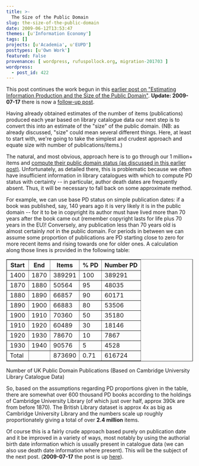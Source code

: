 ```yaml
---
title: >-
  The Size of the Public Domain
slug: the-size-of-the-public-domain
date: 2009-06-12T13:53:47
themes: [u'Information Economy']
tags: []
projects: [u'Academia', u'EUPD']
posttypes: [u'Own Work']
featured: False
provenance: [ wordpress, rufuspollock.org, migration-201703 ]
wordpress:
  - post_id: 422
---
```


This post continues the work begun in this [earlier post on "Estimating Information Production and the Size of the Public Domain"][infoprod]. **Update: 2009-07-17** there is now a [follow-up post](/2009/06/12/the-size-of-the-public-domain-ii).

[infoprod]:http://www.rufuspollock.org/2009/06/09/estimating-information-production-and-the-size-of-the-public-domain/

Having already obtained estimates of the number of items (publications) produced each year based on library catalogue data our next step is to convert this into an estimate of the "size" of the public domain. (NB: as already discussed, "size" could mean several different things. Here, at least to start with, we're going to take the simplest and crudest approach and equate size with number of publications/items.)

The natural, and most obvious, approach here is to go through our 1 million+ items and [compute their public domain status (as discussed in this earlier post)][compute]. Unfortunately, as detailed there, this is problematic because we often have insufficient information in library catalogues with which to compute PD status with certainty -- in particular, author death dates are frequently absent. Thus, it will be necessary to fall back on some approximate method.

[compute]:http://www.rufuspollock.org/2009/03/12/computing-copyright-or-public-domain-status-of-cultural-works/

For example, we can use base PD status on simple publication dates: if a book was published, say, 140 years ago it is very likely it is in the public domain -- for it to be in copyright its author must have lived more than 70 years after the book came out (remember copyright lasts for life plus 70 years in the EU)! Conversely, any publication less than 70 years old is almost certainly *not* in the public domain. For periods in between we can assume some proportion of publications are PD starting close to zero for more recent items and rising towards one for older ones. A calculation along those lines is provided in the following table:

<table class="data" border="1"><thead><tr><th>Start</th><th>End</th><th>Items</th><th>% PD</th><th>Number PD</th></tr></thead>
<tbody>
<tr><td>1400</td><td>1870</td><td>389291</td><td>100</td><td>389291</td></tr>
<tr><td>1870</td><td>1880</td><td>50564</td><td>95</td><td>48035</td></tr>
<tr><td>1880</td><td>1890</td><td>66857</td><td>90</td><td>60171</td></tr>
<tr><td>1890</td><td>1900</td><td>66883</td><td>80</td><td>53506</td></tr>
<tr><td>1900</td><td>1910</td><td>70360</td><td>50</td><td>35180</td></tr>
<tr><td>1910</td><td>1920</td><td>60489</td><td>30</td><td>18146</td></tr>
<tr><td>1920</td><td>1930</td><td>78670</td><td>10</td><td>7867</td></tr>
<tr><td>1930</td><td>1940</td><td>90576</td><td>5</td><td>4528</td></tr>
<tr><td>Total</td><td></td><td>873690</td><td>0.71</td><td>616724</td></tr>
</tbody>
</table>
<p class="caption">Number of UK Public Domain Publications (Based on Cambridge University Library Catalogue Data)</caption>

So, based on the assumptions regarding PD proportions given in the table, there are somewhat over 600 thousand PD books according to the holdings of Cambridge University Library (of which just over half, approx 390k are from before 1870). The British Library dataset is approx 4x as big as Cambridge University Library and the numbers scale up roughly proportionately giving a total of over **2.4 million** items.

Of course this is a fairly crude approach based purely on publication date and it be improved in a variety of ways, most notably by using the authorial birth date information which is usually present in catalogue data (we can also use death date information where present). This will be the subject of the next post. (**2009-07-17** the post is up [here](/2009/06/12/the-size-of-the-public-domain-ii)).


